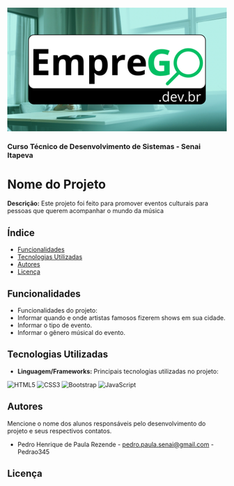 ![alt text](/static/1.png)
### Curso Técnico de Desenvolvimento de Sistemas - Senai Itapeva
# Nome do Projeto
**Descrição:**
Este projeto foi feito para promover eventos culturais para pessoas que querem acompanhar o mundo da música
## Índice
- [Funcionalidades](#funcionalidades)
- [Tecnologias Utilizadas](#tecnologias-utilizadas)
- [Autores](#autores)
- [Licença](licença)
## Funcionalidades
- Funcionalidades do projeto:
 - Informar quando e onde artistas famosos fizerem shows em sua cidade.
 - Informar o tipo de evento.
 - Informar o gênero músical do evento.
## Tecnologias Utilizadas
- **Linguagem/Frameworks:**
 Principais tecnologias utilizadas no projeto:

![HTML5](https://img.shields.io/badge/HTML5-E34F26?style=for-the-badge&logo=html5&logoColor=white)
![CSS3](https://img.shields.io/badge/CSS3-1572B6?style=for-the-badge&logo=css3&logoColor=white)
![Bootstrap](https://img.shields.io/badge/Bootstrap-563D7C?style=for-the-badge&logo=bootstrap&logoColor=white)
![JavaScript](https://img.shields.io/badge/JavaScript-323330?style=for-the-badge&logo=javascript&logoColor=F7DF1E)
## Autores
Mencione o nome dos alunos responsáveis pelo desenvolvimento do projeto e seus respectivos contatos.
- Pedro Henrique de Paula Rezende - pedro.paula.senai@gmail.com - Pedrao345
## Licença